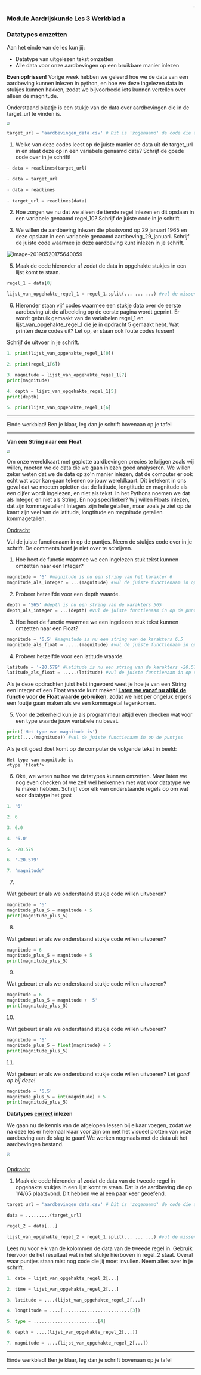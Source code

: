 <img src="../../img/Logo cs-certificate.jpg" style="zoom:20%" align="right">

### Module Aardrijskunde Les 3 Werkblad a

### Datatypes omzetten

Aan het einde van de les kun jij:

- Datatype van uitgelezen tekst omzetten
- Alle data voor onze aardbevingen op een bruikbare manier inlezen

**Even opfrissen!**
Vorige week hebben we geleerd hoe we de data van een aardbeving kunnen inlezen in python, en hoe we deze ingelezen data in stukjes kunnen hakken, zodat we bijvoorbeeld iets kunnen vertellen over alléén de magnitude. 

Onderstaand plaatje is een stukje van de data over aardbevingen die in de target_url te vinden is. 

<img src="../../img/data.png"
style="zoom:50%">

```python
target_url = 'aardbevingen_data.csv' # Dit is 'zogenaamd' de code die aangeeft waar dit bestand terug te vinden is.
```

1) Welke van deze codes leest op de juiste manier de data uit de target_url in en slaat deze op in een variabele genaamd data? Schrijf de goede code over in je schrift!

```python
- data = readlines(target_url)

- data = target_url

- data = readlines
        
- target_url = readlines(data)
```

2) Hoe zorgen we nu dat we alleen de tiende regel inlezen en dit opslaan in een variabele genaamd regel_10? Schrijf de juiste code in je schrift.

3) We willen de aardbeving inlezen die plaatsvond op 29 januari 1965 en deze opslaan in een variabele genaamd aardbeving_29_januari. Schrijf de juiste code waarmee je deze aardbeving kunt inlezen in je schrift.

![image-20190520175640059](../../img/data_regel_0_ingelezen.png)

5) Maak de code hieronder af zodat de data in opgehakte stukjes in een lijst komt te staan.

```python
regel_1 = data[0]

lijst_van_opgehakte_regel_1 = regel_1.split(... ... ...) #vul de missende tekens in op de stippellijnen.
```

6) Hieronder staan vijf codes waarmee een stukje data over de eerste aardbeving uit de afbeelding op de eerste pagina wordt geprint. Er wordt gebruik gemaakt van de variabelen regel_1 en lijst_van_opgehakte_regel_1 die je in opdracht 5 gemaakt hebt. Wat printen deze codes uit? Let op, er staan ook foute codes tussen! 

Schrijf de uitvoer in je schrift.

```python
1. print(lijst_van_opgehakte_regel_1[0])               
```

```python
2. print(regel_1[6])   
```

```python
3. magnitude = lijst_van_opgehakte_regel_1[7]
print(magnitude)
```

```python
4. depth = lijst_van_opgehakte_regel_1[5]
print(depth)
```

```python
5. print(lijst_van_opgehakte_regel_1[6]
```

------

Einde werkblad! Ben je klaar, leg dan je schrift bovenaan op je tafel 


<div style="page-break-after: always;"></div>

------

**Van een String naar een Float**

<img src="../../img/data.png"
style="zoom:50%">

Om onze wereldkaart met geplotte aardbevingen precies te krijgen zoals wij willen, moeten we de data die we gaan inlezen goed analyseren. We willen zeker weten dat we de data op zo'n manier inlezen, dat de computer er ook echt wat voor kan gaan tekenen op jouw wereldkaart. Dit betekent in ons geval dat we moeten opletten dat de latitude, longtitude en magnitude als een cijfer wordt ingelezen, en niet als tekst.
In het Pythons noemen we dat als Integer, en niet als String. En nog specifieker? Wij willen Floats inlezen, dat zijn kommagetallen! Integers zijn hele getallen, maar zoals je ziet op de kaart zijn veel van de latitude, longtitude en magnitude getallen kommagetallen.

<u>Opdracht</u>

Vul de juiste functienaam in op de puntjes. Neem de stukjes code over in je schrift. De comments hoef je niet over te schrijven.

1) Hoe heet de functie waarmee we een ingelezen stuk tekst kunnen omzetten naar een Integer? 

```python
magnitude = '6' #magnitude is nu een string van het karakter 6
magnitude_als_integer = ...(magnitude) #vul de juiste functienaam in op de puntjes
```

2) Probeer hetzelfde voor een depth waarde. 

```python
depth = '565' #depth is nu een string van de karakters 565
depth_als_integer = ...(depth) #vul de juiste functienaam in op de puntjes
```

3) Hoe heet de functie waarmee we een ingelezen stuk tekst kunnen omzetten naar een Float? 

```python
magnitude = '6.5' #magnitude is nu een string van de karakters 6.5
magnitude_als_float = .....(magnitude) #vul de juiste functienaam in op de puntjes
```

4) Probeer hetzelfde voor een latitude waarde. 

```python
latitude = '-20.579' #latitude is nu een string van de karakters -20.579
latitude_als_float = .....(latitude) #vul de juiste functienaam in op de puntjes
```

Als je deze opdrachten juist hebt ingevoerd weet je hoe je van een String een Integer of een Float waarde kunt maken! **<u>Laten we vanaf nu altijd de functie voor de Float waarde gebruiken</u>**, zodat we niet per ongeluk ergens een foutje gaan maken als we een kommagetal tegenkomen.

5) Voor de zekerheid kun je als programmeur altijd even checken wat voor een type waarde jouw variabele nu bevat. 

```python
print('Het type van magnitude is') 
print(....(magnitude)) #vul de juiste functienaam in op de puntjes
```

Als je dit goed doet komt op de computer de volgende tekst in beeld:

```
Het type van magnitude is
<type 'float'>
```

6) Oké, we weten nu hoe we datatypes kunnen omzetten. Maar laten we nog even checken of we zelf wel herkennen met wat voor datatype we te maken hebben. Schrijf voor elk van onderstaande regels op om wat voor datatype het gaat

```python
1. '6' 

2. 6

3. 6.0

4. '6.0'

5. -20.579

6. '-20.579'

7. 'magnitude'

```

7)

Wat gebeurt er als we onderstaand stukje code willen uitvoeren?

```python
magnitude = '6'
magnitude_plus_5 = magnitude + 5 
print(magnitude_plus_5)
```

8) 

Wat gebeurt er als we onderstaand stukje code willen uitvoeren?

```python
magnitude = 6
magnitude_plus_5 = magnitude + 5 
print(magnitude_plus_5)
```

9) 

Wat gebeurt er als we onderstaand stukje code willen uitvoeren?

```python
magnitude = 6
magnitude_plus_5 = magnitude + '5' 
print(magnitude_plus_5)
```

10) 

Wat gebeurt er als we onderstaand stukje code willen uitvoeren?

```python
magnitude = '6'
magnitude_plus_5 = float(magnitude) + 5 
print(magnitude_plus_5)
```

11) 

Wat gebeurt er als we onderstaand stukje code willen uitvoeren? *Let goed op bij deze!* 

```python
magnitude = '6.5'
magnitude_plus_5 = int(magnitude) + 5 
print(magnitude_plus_5)
```

**Datatypes <u>correct</u> inlezen**

We gaan nu de kennis van de afgelopen lessen bij elkaar voegen, zodat we na deze les er helemaal klaar voor zijn om met het visueel plotten van onze aardbeving aan de slag te gaan! We werken nogmaals met de  data uit het aardbevingen bestand. 

<img src="../../img/data.png"
style="zoom:50%">

```python

```

<u>Opdracht</u>

1) Maak de code hieronder af zodat de data van de tweede regel in  opgehakte stukjes in een lijst komt te staan. Dat is de aardbeving die op 1/4/65 plaatsvond. Dit hebben we al een paar keer geoefend.

```python
target_url = 'aardbevingen_data.csv' # Dit is 'zogenaamd' de code die aangeeft waar dit bestand terug te vinden is.

data = .........(target_url)

regel_2 = data[...]

lijst_van_opgehakte_regel_2 = regel_1.split(... ... ...) #vul de missende tekens in op de stippellijnen.
```

Lees nu voor elk van de kolommen de data van de tweede regel in. Gebruik hiervoor de het resultaat wat in het stukje hierboven in regel_2 staat. Overal waar puntjes staan mist nog code die jij moet invullen. Neem alles over in je schrift.

```python
1. date = lijst_van_opgehakte_regel_2[...] 

2. time = lijst_van_opgehakte_regel_2[...]

3. latitude = ....(lijst_van_opgehakte_regel_2[...])

4. longtitude = ....(.........................[3])

5. type = ........................[4]

6. depth = ....(lijst_van_opgehakte_regel_2[...])

7. magnitude = ....(lijst_van_opgehakte_regel_2[...])
```

------

Einde werkblad! Ben je klaar, leg dan je schrift bovenaan op je tafel 

------

